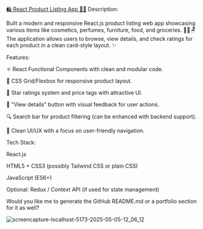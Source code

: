 [🛍️ React Product Listing App 🧑‍💻](http://localhost:5173/)
Description:

Built a modern and responsive React.js product listing web app showcasing various items like cosmetics, perfumes, furniture, food, and groceries. 🧴🍎🪑
The application allows users to browse, view details, and check ratings for each product in a clean card-style layout. ✨

Features:

⚛️ React Functional Components with clean and modular code.

💅 CSS Grid/Flexbox for responsive product layout.

🌟 Star ratings system and price tags with attractive UI.

💜 "View details" button with visual feedback for user actions.

🔍 Search bar for product filtering (can be enhanced with backend support).

🧼 Clean UI/UX with a focus on user-friendly navigation.

Tech Stack:

React.js

HTML5 + CSS3 (possibly Tailwind CSS or plain CSS)

JavaScript (ES6+)

Optional: Redux / Context API (if used for state management)

Would you like me to generate the GitHub README.md or a portfolio section for it as well?

![screencapture-localhost-5173-2025-05-05-12_06_12](https://github.com/user-attachments/assets/fd6bd86a-f1ca-426c-aa75-a428a6ffc382)
